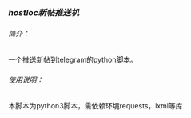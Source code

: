 ### ***hostloc新帖推送机***

###### 简介：

一个推送新帖到telegram的python脚本。

###### 使用说明：

本脚本为python3脚本，需依赖环境requests，lxml等库
